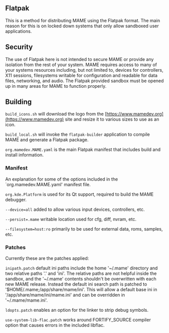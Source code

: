 ## Flatpak

This is a method for distributing MAME using the Flatpak format. The main reason for this is on locked down systems that only allow sandboxed user applications.

## Security

The use of Flatpak here is not intended to secure MAME or provide any isolation from the rest of your system. MAME requires access to many of your systems resources including, but not limited to, devices for controllers, X11 sessions, filesystems writable for configuration and readable for data files, networking, and audio. The Flatpak provided sandbox must be opened up in many areas for MAME to function properly.

## Building

`build_icons.sh` will download the logo from the [https://www.mamedev.org](https://www.mamedev.org) site and resize it to various sizes to use as an icon.

`build_local.sh` will invoke the `flatpak-builder` application to compile MAME and generate a Flatpak package.

`org.mamedev.MAME.yaml` is the main Flatpak manifest that includes build and install information.

### Manifest

An explanation for some of the options included in the `org.mamedev.MAME.yaml' manifest file.

`org.kde.Platform` is used for its Qt support, required to build the MAME debugger.

`--device=all` added to allow various input devices, controllers, etc.

`--persist=.mame` writable location used for cfg, diff, nvram, etc.

`--filesystem=host:ro` primarily to be used for external data, roms, samples, etc.

### Patches

Currently these are the patches applied:

`inipath.patch` default ini paths include the home '~/.mame' directory and two relative paths '.' and 'ini'.  The relative paths are not helpful inside the sandbox, and the '~/.mame' contents shouldn't be overwritten with each new MAME release.  Instead the default ini search path is patched to '$HOME/.mame;/app/share/mame/ini'.  This will allow a default base ini in '/app/share/mame/ini/mame.ini' and can be overridden in '~/.mame/mame.ini'.

`ldopts.patch` enables an option for the linker to strip debug symbols.

`use-system-lib-flac.patch` works around FORTIFY_SOURCE compiler option that causes errors in the included libflac.

